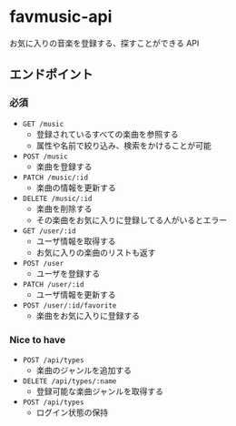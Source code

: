 # favmusic-api

お気に入りの音楽を登録する、探すことができる API

## エンドポイント

### 必須

- `GET /music`
  - 登録されているすべての楽曲を参照する
  - 属性や名前で絞り込み、検索をかけることが可能
- `POST /music`
  - 楽曲を登録する
- `PATCH /music/:id`
  - 楽曲の情報を更新する
- `DELETE /music/:id`
  - 楽曲を削除する
  - その楽曲をお気に入りに登録してる人がいるとエラー
- `GET /user/:id`
  - ユーザ情報を取得する
  - お気に入りの楽曲のリストも返す
- `POST /user`
  - ユーザを登録する
- `PATCH /user/:id`
  - ユーザ情報を更新する
- `POST /user/:id/favorite`
  - 楽曲をお気に入りに登録する

### Nice to have

- `POST /api/types`
  - 楽曲のジャンルを追加する
- `DELETE /api/types/:name`
  - 登録可能な楽曲ジャンルを取得する
- `POST /api/types`
  - ログイン状態の保持
